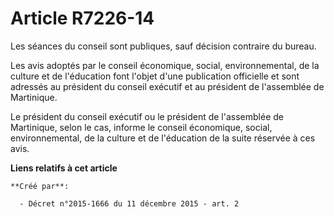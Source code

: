 # Article R7226-14

Les séances du conseil sont publiques, sauf décision contraire du bureau. 

Les avis adoptés par le conseil économique, social, environnemental, de la culture et de l'éducation font l'objet d'une
publication officielle et sont adressés au président du conseil exécutif et au président de l'assemblée de Martinique. 

Le président du conseil exécutif ou le président de l'assemblée de Martinique, selon le cas, informe le conseil économique,
social, environnemental, de la culture et de l'éducation de la suite réservée à ces avis.

**Liens relatifs à cet article**

	**Créé par**:

	  - Décret n°2015-1666 du 11 décembre 2015 - art. 2
